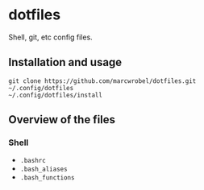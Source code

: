 # dotfiles
Shell, git, etc config files.

## Installation and usage

    git clone https://github.com/marcwrobel/dotfiles.git ~/.config/dotfiles
    ~/.config/dotfiles/install

## Overview of the files

### Shell
* `.bashrc`
* `.bash_aliases`
* `.bash_functions`
